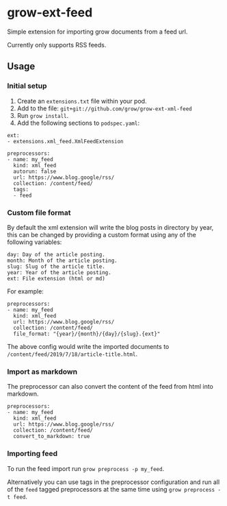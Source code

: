 # grow-ext-feed

Simple extension for importing grow documents from a feed url.

Currently only supports RSS feeds.

## Usage

### Initial setup

1. Create an `extensions.txt` file within your pod.
1. Add to the file: `git+git://github.com/grow/grow-ext-xml-feed`
1. Run `grow install`.
1. Add the following sections to `podspec.yaml`:

```
ext:
- extensions.xml_feed.XmlFeedExtension
```

```
preprocessors:
- name: my_feed
  kind: xml_feed
  autorun: false
  url: https://www.blog.google/rss/
  collection: /content/feed/
  tags:
  - feed
```

### Custom file format

By default the xml extension will write the blog posts in directory by year,
this can be changed by providing a custom format using any of the following
variables:

```
day: Day of the article posting.
month: Month of the article posting.
slug: Slug of the article title.
year: Year of the article posting.
ext: File extension (html or md)
```

For example:

```
preprocessors:
- name: my_feed
  kind: xml_feed
  url: https://www.blog.google/rss/
  collection: /content/feed/
  file_format: "{year}/{month}/{day}/{slug}.{ext}"
```

The above config would write the imported documents to `/content/feed/2019/7/18/article-title.html`.

### Import as markdown

The preprocessor can also convert the content of the feed from html into markdown.

```
preprocessors:
- name: my_feed
  kind: xml_feed
  url: https://www.blog.google/rss/
  collection: /content/feed/
  convert_to_markdown: true
```

### Importing feed

To run the feed import run `grow preprocess -p my_feed`.

Alternatively you can use tags in the preprocessor configuration and run all of
the `feed` tagged preprocessors at the same time using `grow preprocess -t feed`.
